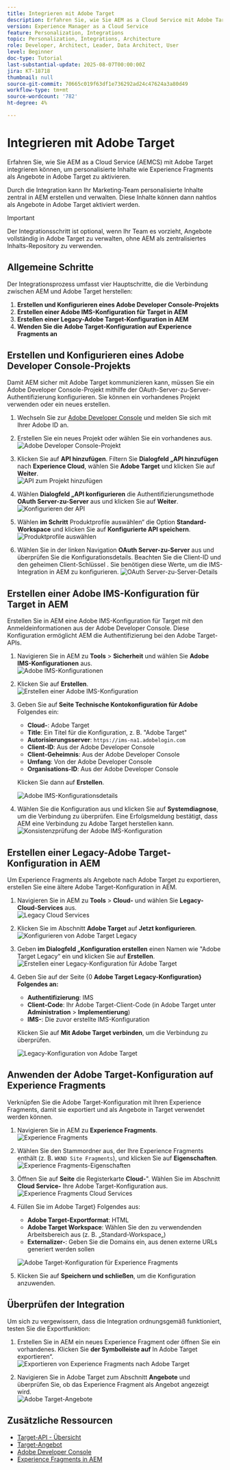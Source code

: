 ```yaml
---
title: Integrieren mit Adobe Target
description: Erfahren Sie, wie Sie AEM as a Cloud Service mit Adobe Target integrieren können, um personalisierte Inhalte (Experience Fragments) als Angebote zu verwalten und zu aktivieren.
version: Experience Manager as a Cloud Service
feature: Personalization, Integrations
topic: Personalization, Integrations, Architecture
role: Developer, Architect, Leader, Data Architect, User
level: Beginner
doc-type: Tutorial
last-substantial-update: 2025-08-07T00:00:00Z
jira: KT-18718
thumbnail: null
source-git-commit: 70665c019f63df1e736292ad24c47624a3a80d49
workflow-type: tm+mt
source-wordcount: '782'
ht-degree: 4%

---
```



# Integrieren mit Adobe Target

Erfahren Sie, wie Sie AEM as a Cloud Service (AEMCS) mit Adobe Target integrieren können, um personalisierte Inhalte wie Experience Fragments als Angebote in Adobe Target zu aktivieren.

Durch die Integration kann Ihr Marketing-Team personalisierte Inhalte zentral in AEM erstellen und verwalten. Diese Inhalte können dann nahtlos als Angebote in Adobe Target aktiviert werden.

>[!IMPORTANT]
>
>Der Integrationsschritt ist optional, wenn Ihr Team es vorzieht, Angebote vollständig in Adobe Target zu verwalten, ohne AEM als zentralisiertes Inhalts-Repository zu verwenden.

## Allgemeine Schritte

Der Integrationsprozess umfasst vier Hauptschritte, die die Verbindung zwischen AEM und Adobe Target herstellen:

1. **Erstellen und Konfigurieren eines Adobe Developer Console-Projekts**
2. **Erstellen einer Adobe IMS-Konfiguration für Target in AEM**
3. **Erstellen einer Legacy-Adobe Target-Konfiguration in AEM**
4. **Wenden Sie die Adobe Target-Konfiguration auf Experience Fragments an**

## Erstellen und Konfigurieren eines Adobe Developer Console-Projekts

Damit AEM sicher mit Adobe Target kommunizieren kann, müssen Sie ein Adobe Developer Console-Projekt mithilfe der OAuth-Server-zu-Server-Authentifizierung konfigurieren. Sie können ein vorhandenes Projekt verwenden oder ein neues erstellen.

1. Wechseln Sie zur [Adobe Developer Console](https://developer.adobe.com/console) und melden Sie sich mit Ihrer Adobe ID an.

2. Erstellen Sie ein neues Projekt oder wählen Sie ein vorhandenes aus.\
   ![Adobe Developer Console-Projekt](../assets/setup/adc-project.png)

3. Klicken Sie auf **API hinzufügen**. Filtern Sie **Dialogfeld „API hinzufügen** nach **Experience Cloud**, wählen Sie **Adobe Target** und klicken Sie auf **Weiter**.\
   ![API zum Projekt hinzufügen](../assets/setup/adc-add-api.png)

4. Wählen **Dialogfeld „API konfigurieren** die Authentifizierungsmethode **OAuth Server-zu-Server** aus und klicken Sie auf **Weiter**.\
   ![Konfigurieren der API](../assets/setup/adc-configure-api.png)

5. Wählen **im Schritt** Produktprofile auswählen“ die Option **Standard-Workspace** und klicken Sie auf **Konfigurierte API speichern**.\
   ![Produktprofile auswählen](../assets/setup/adc-select-product-profiles.png)

6. Wählen Sie in der linken Navigation **OAuth Server-zu-Server** aus und überprüfen Sie die Konfigurationsdetails. Beachten Sie die Client-ID und den geheimen Client-Schlüssel . Sie benötigen diese Werte, um die IMS-Integration in AEM zu konfigurieren.
   ![OAuth Server-zu-Server-Details](../assets/setup/adc-oauth-server-to-server.png)

## Erstellen einer Adobe IMS-Konfiguration für Target in AEM

Erstellen Sie in AEM eine Adobe IMS-Konfiguration für Target mit den Anmeldeinformationen aus der Adobe Developer Console. Diese Konfiguration ermöglicht AEM die Authentifizierung bei den Adobe Target-APIs.

1. Navigieren Sie in AEM zu **Tools** > **Sicherheit** und wählen Sie **Adobe IMS-Konfigurationen** aus.\
   ![Adobe IMS-Konfigurationen](../assets/setup/aem-ims-configurations.png)

2. Klicken Sie auf **Erstellen**.\
   ![Erstellen einer Adobe IMS-Konfiguration](../assets/setup/aem-create-ims-configuration.png)

3. Geben Sie auf **Seite Technische Kontokonfiguration für Adobe** Folgendes ein:
   - **Cloud-**: Adobe Target
   - **Title**: Ein Titel für die Konfiguration, z. B. &quot;Adobe Target&quot;
   - **Autorisierungsserver**: `https://ims-na1.adobelogin.com`
   - **Client-ID**: Aus der Adobe Developer Console
   - **Client-Geheimnis**: Aus der Adobe Developer Console
   - **Umfang**: Von der Adobe Developer Console
   - **Organisations-ID**: Aus der Adobe Developer Console

   Klicken Sie dann auf **Erstellen**.

   ![Adobe IMS-Konfigurationsdetails](../assets/setup/aem-ims-configuration-details.png)

4. Wählen Sie die Konfiguration aus und klicken Sie auf **Systemdiagnose**, um die Verbindung zu überprüfen. Eine Erfolgsmeldung bestätigt, dass AEM eine Verbindung zu Adobe Target herstellen kann.\
   ![Konsistenzprüfung der Adobe IMS-Konfiguration](../assets/setup/aem-ims-configuration-health-check.png)

## Erstellen einer Legacy-Adobe Target-Konfiguration in AEM

Um Experience Fragments als Angebote nach Adobe Target zu exportieren, erstellen Sie eine ältere Adobe Target-Konfiguration in AEM.

1. Navigieren Sie in AEM zu **Tools** > **Cloud-** und wählen Sie **Legacy-Cloud-Services** aus.\
   ![Legacy Cloud Services](../assets/setup/aem-legacy-cloud-services.png)

2. Klicken Sie im Abschnitt **Adobe Target** auf **Jetzt konfigurieren**.\
   ![Konfigurieren von Adobe Target Legacy](../assets/setup/aem-configure-adobe-target-legacy.png)

3. Geben **im Dialogfeld „Konfiguration erstellen** einen Namen wie &quot;Adobe Target Legacy“ ein und klicken Sie auf **Erstellen**.\
   ![Erstellen einer Legacy-Konfiguration für Adobe Target](../assets/setup/aem-create-adobe-target-legacy-configuration.png)

4. Geben Sie auf der Seite {0 **Adobe Target Legacy-Konfiguration} Folgendes an:**
   - **Authentifizierung**: IMS
   - **Client-Code**: Ihr Adobe Target-Client-Code (in Adobe Target unter **Administration** > **Implementierung**)
   - **IMS-**: Die zuvor erstellte IMS-Konfiguration

   Klicken Sie auf **Mit Adobe Target verbinden**, um die Verbindung zu überprüfen.

   ![Legacy-Konfiguration von Adobe Target](../assets/setup/aem-target-legacy-configuration.png)

## Anwenden der Adobe Target-Konfiguration auf Experience Fragments

Verknüpfen Sie die Adobe Target-Konfiguration mit Ihren Experience Fragments, damit sie exportiert und als Angebote in Target verwendet werden können.

1. Navigieren Sie in AEM zu **Experience Fragments**.\
   ![Experience Fragments](../assets/setup/aem-experience-fragments.png)

2. Wählen Sie den Stammordner aus, der Ihre Experience Fragments enthält (z. B. `WKND Site Fragments`), und klicken Sie auf **Eigenschaften**.\
   ![Experience Fragments-Eigenschaften](../assets/setup/aem-experience-fragments-properties.png)

3. Öffnen Sie auf **Seite** die Registerkarte **Cloud-**&quot;. Wählen Sie im Abschnitt **Cloud Service-** Ihre Adobe Target-Konfiguration aus.\
   ![Experience Fragments Cloud Services](../assets/setup/aem-experience-fragments-cloud-services.png)

4. Füllen Sie im **&#x200B;**&#x200B;Adobe Target&rbrace; Folgendes aus:
   - **Adobe Target-Exportformat**: HTML
   - **Adobe Target Workspace**: Wählen Sie den zu verwendenden Arbeitsbereich aus (z. B. „Standard-Workspace„)
   - **Externalizer-**: Geben Sie die Domains ein, aus denen externe URLs generiert werden sollen

   ![Adobe Target-Konfiguration für Experience Fragments](../assets/setup/aem-experience-fragments-adobe-target-configuration.png)

5. Klicken Sie auf **Speichern und schließen**, um die Konfiguration anzuwenden.

## Überprüfen der Integration

Um sich zu vergewissern, dass die Integration ordnungsgemäß funktioniert, testen Sie die Exportfunktion:

1. Erstellen Sie in AEM ein neues Experience Fragment oder öffnen Sie ein vorhandenes. Klicken Sie **der Symbolleiste auf** In Adobe Target exportieren“.\
   ![Exportieren von Experience Fragments nach Adobe Target](../assets/setup/aem-export-experience-fragment-to-adobe-target.png)

2. Navigieren Sie in Adobe Target zum Abschnitt **Angebote** und überprüfen Sie, ob das Experience Fragment als Angebot angezeigt wird.\
   ![Adobe Target-Angebote](../assets/setup/adobe-target-xf-as-offer.png)

## Zusätzliche Ressourcen

- [Target-API - Übersicht](https://experienceleague.adobe.com/en/docs/target-dev/developer/api/target-api-overview)
- [Target-Angebot](https://experienceleague.adobe.com/en/docs/target/using/experiences/offers/manage-content)
- [Adobe Developer Console](https://developer.adobe.com/developer-console/docs/guides/)
- [Experience Fragments in AEM](https://experienceleague.adobe.com/en/docs/experience-manager-learn/sites/experience-fragments/experience-fragments-feature-video-use)